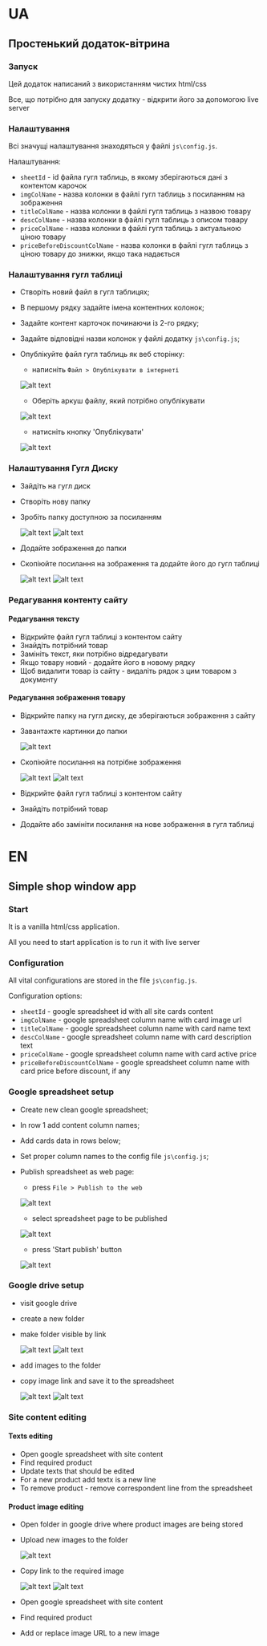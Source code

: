 # UA

## Простенький додаток-вітрина

### Запуск

Цей додаток написаний з використанням чистих html/css

Все, що потрібно для запуску додатку - відкрити його за допомогою live server

### Налаштування 

Всі значущі налаштування знаходяться у файлі `js\config.js`.

Налаштування:
- `sheetId` - id файла гугл таблиць, в якому зберігаються дані з контентом карочок
- `imgColName` - назва колонки в файлі гугл  таблиць з посиланням на зображення
- `titleColName` - назва колонки в файлі гугл  таблиць з назвою товару
- `descColName` - назва колонки в файлі гугл  таблиць з описом товару
- `priceColName` - назва колонки в файлі гугл  таблиць з актуальною ціною товару
- `priceBeforeDiscountColName` - назва колонки в файлі гугл  таблиць з ціною товару до знижки, якщо така надається

### Налаштування гугл таблиці

- Створіть новий файл в гугл таблицях;
- В першому рядку задайте імена контентних колонок;
- Задайте контент карточок починаючи із 2-го рядку;
- Задайте відповідні назви колонок у файлі додатку `js\config.js`;
- Опублікуйте файл гугл таблиць як веб сторінку:
  - написніть `Файл > Опублікувати в інтернеті`

  ![alt text](./img/docs/Publish_excel_1.jpg)
  - Оберіть аркуш файлу, який потрібно опублікувати

  ![alt text](./img/docs/Publish_excel_2.jpg)
  - натисніть кнопку 'Опублікувати'

  ![alt text](./img/docs/Publish_excel_3.jpg)

### Налаштування Гугл Диску

- Зайдіть на гугл диск
- Створіть нову папку
- Зробіть папку доступною за посиланням

  ![alt text](./img/docs/Drive_1.jpg)
  ![alt text](./img/docs/Drive_2.jpg)
- Додайте зображення до папки
- Скопіюйте посилання на зображення та додайте його до гугл таблиці

  ![alt text](./img/docs/Drive_3.jpg)
  ![alt text](./img/docs/Drive_4.jpg)


### Редагування контенту сайту

#### Редагування тексту

- Відкрийте файл гугл таблиці з контентом сайту
- Знайдіть потрібний товар
- Замініть текст, яки потрібно відредагувати
- Якщо товару новий - додайте його в новому рядку
- Щоб видалити товар із сайту - видаліть рядок з цим товаром з документу

#### Редагування зображення товару

- Відкрийте папку на гугл диску, де зберігаються зображення з сайту
- Завантажте картинки до папки

  ![alt text](./img/docs/Pictures_1.jpg)
- Скопіюйте посилання на потрібне зображення

  ![alt text](./img/docs/Drive_3.jpg)
  ![alt text](./img/docs/Drive_4.jpg)
- Відкрийте файл гугл таблиці з контентом сайту
- Знайдіть потрібний товар
- Додайте або замініти посилання на нове зображення в гугл таблиці

# EN

## Simple shop window app

### Start

It is a vanilla html/css application.

All you need to start application is to run it with live server

### Configuration

All vital configurations are stored in the file `js\config.js`.

Configuration options:
- `sheetId` - google spreadsheet id with all site cards content
- `imgColName` - google spreadsheet column name with card image url
- `titleColName` - google spreadsheet column name with card name text
- `descColName` - google spreadsheet column name with card description text
- `priceColName` - google spreadsheet column name with card active price
- `priceBeforeDiscountColName` - google spreadsheet column name with card price before discount, if any

### Google spreadsheet setup

- Create new clean google spreadsheet;
- In row 1 add content column names;
- Add cards data in rows below;
- Set proper column names to the config file `js\config.js`;
- Publish spreadsheet as web page:
  - press `File > Publish to the web`

  ![alt text](./img/docs/Publish_excel_1.jpg)
  - select spreadsheet page to be published

  ![alt text](./img/docs/Publish_excel_2.jpg)
  - press 'Start publish' button

  ![alt text](./img/docs/Publish_excel_3.jpg)

### Google drive setup

- visit google drive
- create a new folder
- make folder visible by link

  ![alt text](./img/docs/Drive_1.jpg)
  ![alt text](./img/docs/Drive_2.jpg)
- add images to the folder
- copy image link and save it to the spreadsheet

  ![alt text](./img/docs/Drive_3.jpg)
  ![alt text](./img/docs/Drive_4.jpg)

### Site content editing

#### Texts editing

- Open google spreadsheet with site content
- Find required product
- Update texts that should be edited
- For a new product add textx is a new line
- To remove product - remove correspondent line from the spreadsheet

#### Product image editing

- Open folder in google drive where product images are being stored
- Upload new images to the folder

  ![alt text](./img/docs/Pictures_1.jpg)
- Copy link to the required image

  ![alt text](./img/docs/Drive_3.jpg)
  ![alt text](./img/docs/Drive_4.jpg)
- Open google spreadsheet with site content
- Find required product
- Add or replace image URL to a new image
